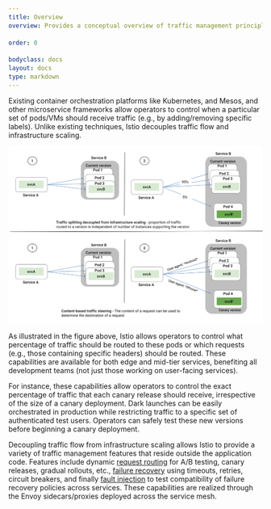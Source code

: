```yaml
---
title: Overview
overview: Provides a conceptual overview of traffic management principles in Istio and the kind of features enabled by these principles.
                
order: 0

bodyclass: docs
layout: docs
type: markdown
---
```


Existing container orchestration platforms like Kubernetes, and Mesos, and
other microservice frameworks allow operators to control when a particular
set of pods/VMs should receive traffic (e.g., by adding/removing specific
labels). Unlike existing techniques, Istio decouples traffic flow and infrastructure
scaling. 

<img src="./img/manager/TrafficManagementOverview.svg" alt="Traffic Management with Istio." />

As illustrated in the figure above, Istio allows operators to control what
percentage of traffic should be routed to these pods or which requests
(e.g., those containing specific headers) should be routed. These
capabilities are available for both edge and mid-tier services, benefiting
all development teams (not just those working on user-facing services).

For instance, these capabilities allow operators to control the exact
percentage of traffic that each canary release should receive, irrespective
of the size of a canary deployment. Dark launches can be easily
orchestrated in production while restricting traffic to a specific set of
authenticated test users. Operators can safely test these new versions
before beginning a canary deployment.

Decoupling traffic flow from infrastructure scaling allows Istio to provide
a variety of traffic management features that reside outside the
application code. Features include dynamic
[request routing](../tasks/request-routing.html) for A/B testing, canary releases,
gradual rollouts, etc., [failure recovery](./handling-failures.html)
using timeouts, retries, circuit breakers, and finally
[fault injection](./fault-injection.html) to test compatibility of
failure recovery policies across services. These capabilities are realized
through the Envoy sidecars/proxies deployed across the service mesh.
